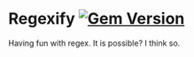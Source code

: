 # Regexify [![Gem Version](https://badge.fury.io/rb/regexify.svg)](https://badge.fury.io/rb/regexify)

Having fun with regex. It is possible? I think so.

